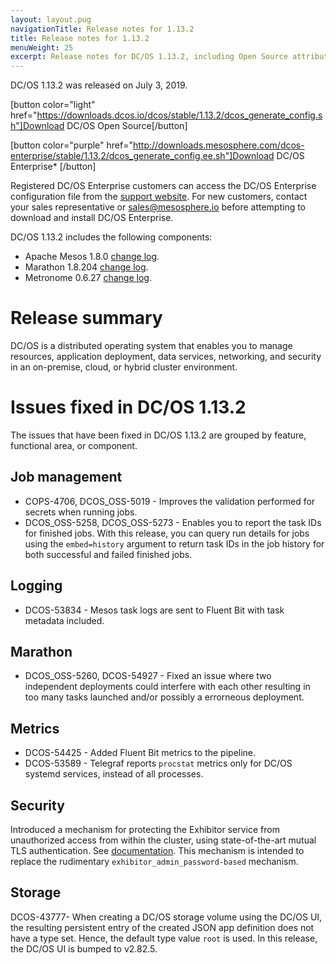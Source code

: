 ```yaml
---
layout: layout.pug
navigationTitle: Release notes for 1.13.2
title: Release notes for 1.13.2
menuWeight: 25
excerpt: Release notes for DC/OS 1.13.2, including Open Source attribution, and version policy.
---
```

DC/OS 1.13.2 was released on July 3, 2019.

[button color="light" href="https://downloads.dcos.io/dcos/stable/1.13.2/dcos_generate_config.sh"]Download DC/OS Open Source[/button]

[button color="purple" href="http://downloads.mesosphere.com/dcos-enterprise/stable/1.13.2/dcos_generate_config.ee.sh"]Download DC/OS Enterprise* [/button]

Registered DC/OS Enterprise customers can access the DC/OS Enterprise configuration file from the <a href="https://support.mesosphere.com/s/downloads">support website</a>. For new customers, contact your sales representative or <a href="mailto:sales@mesosphere.io">sales@mesosphere.io</a> before attempting to download and install DC/OS Enterprise.

DC/OS 1.13.2 includes the following components:
- Apache Mesos 1.8.0 [change log](https://github.com/apache/mesos/blob/f5770dcf322bd8a88e6c88041364a4089d92be90/CHANGELOG).
- Marathon 1.8.204 [change log](https://github.com/mesosphere/marathon/blob/5209e3183846579e095c76069464062b673e9854/changelog.md).
- Metronome 0.6.27 [change log](https://github.com/dcos/metronome/blob/b8a73dd/changelog.md).

# Release summary
DC/OS is a distributed operating system that enables you to manage resources, application deployment, data services, networking, and security in an on-premise, cloud, or hybrid cluster environment.

# Issues fixed in DC/OS 1.13.2
The issues that have been fixed in DC/OS 1.13.2 are grouped by feature, functional area, or component. 

## Job management
- COPS-4706, DCOS_OSS-5019 - Improves the validation performed for secrets when running jobs.
- DCOS_OSS-5258, DCOS_OSS-5273 - Enables you to report the task IDs for finished jobs. With this release, you can query run details for jobs using the `embed=history` argument to return task IDs in the job history for both successful and failed finished jobs.

## Logging
- DCOS-53834 - Mesos task logs are sent to Fluent Bit with task metadata included. 

## Marathon
- DCOS_OSS-5260, DCOS-54927 - Fixed an issue where two independent deployments could interfere with each other resulting in too many tasks launched and/or possibly a errorneous deployment. 

## Metrics
- DCOS-54425 - Added Fluent Bit metrics to the pipeline.
- DCOS-53589 - Telegraf reports `procstat` metrics only for DC/OS systemd services, instead of all processes.

## Security 
Introduced a mechanism for protecting the Exhibitor service from unauthorized access from within the cluster, using state-of-the-art mutual TLS authentication. See [documentation](/mesosphere/dcos/1.13/security/ent/tls-ssl/exhibitor/). This mechanism is intended to replace the rudimentary `exhibitor_admin_password-based` mechanism.

## Storage
DCOS-43777- When creating a DC/OS storage volume using the DC/OS UI, the resulting persistent entry of the created JSON app definition does not have a type set. Hence, the default type value `root` is used. In this release, the DC/OS UI is bumped to v2.82.5.

